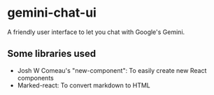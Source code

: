 # gemini-chat-ui
 A friendly user interface to let you chat with Google's Gemini.

## Some libraries used
- Josh W Comeau's "new-component": To easily create new React components
- Marked-react: To convert markdown to HTML
